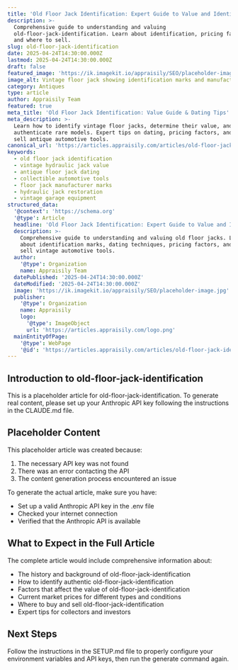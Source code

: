```yaml
---
title: 'Old Floor Jack Identification: Expert Guide to Value and Identification'
description: >-
  Comprehensive guide to understanding and valuing
  old-floor-jack-identification. Learn about identification, pricing factors,
  and where to sell.
slug: old-floor-jack-identification
date: 2025-04-24T14:30:00.000Z
lastmod: 2025-04-24T14:30:00.000Z
draft: false
featured_image: 'https://ik.imagekit.io/appraisily/SEO/placeholder-image.jpg'
image_alt: Vintage floor jack showing identification marks and manufacturer details
category: Antiques
type: article
author: Appraisily Team
featured: true
meta_title: 'Old Floor Jack Identification: Value Guide & Dating Tips'
meta_description: >-
  Learn how to identify vintage floor jacks, determine their value, and
  authenticate rare models. Expert tips on dating, pricing factors, and where to
  sell antique automotive tools.
canonical_url: 'https://articles.appraisily.com/articles/old-floor-jack-identification'
keywords:
  - old floor jack identification
  - vintage hydraulic jack value
  - antique floor jack dating
  - collectible automotive tools
  - floor jack manufacturer marks
  - hydraulic jack restoration
  - vintage garage equipment
structured_data:
  '@context': 'https://schema.org'
  '@type': Article
  headline: 'Old Floor Jack Identification: Expert Guide to Value and Identification'
  description: >-
    Comprehensive guide to understanding and valuing old floor jacks. Learn
    about identification marks, dating techniques, pricing factors, and where to
    sell vintage automotive tools.
  author:
    '@type': Organization
    name: Appraisily Team
  datePublished: '2025-04-24T14:30:00.000Z'
  dateModified: '2025-04-24T14:30:00.000Z'
  image: 'https://ik.imagekit.io/appraisily/SEO/placeholder-image.jpg'
  publisher:
    '@type': Organization
    name: Appraisily
    logo:
      '@type': ImageObject
      url: 'https://articles.appraisily.com/logo.png'
  mainEntityOfPage:
    '@type': WebPage
    '@id': 'https://articles.appraisily.com/articles/old-floor-jack-identification'
---
```


## Introduction to old-floor-jack-identification

This is a placeholder article for old-floor-jack-identification. To generate real content, please set up your Anthropic API key following the instructions in the CLAUDE.md file.

## Placeholder Content

This placeholder article was created because:

1. The necessary API key was not found
2. There was an error contacting the API
3. The content generation process encountered an issue

To generate the actual article, make sure you have:

- Set up a valid Anthropic API key in the .env file
- Checked your internet connection
- Verified that the Anthropic API is available

## What to Expect in the Full Article

The complete article would include comprehensive information about:

- The history and background of old-floor-jack-identification
- How to identify authentic old-floor-jack-identification
- Factors that affect the value of old-floor-jack-identification
- Current market prices for different types and conditions
- Where to buy and sell old-floor-jack-identification
- Expert tips for collectors and investors

## Next Steps

Follow the instructions in the SETUP.md file to properly configure your environment variables and API keys, then run the generate command again.
